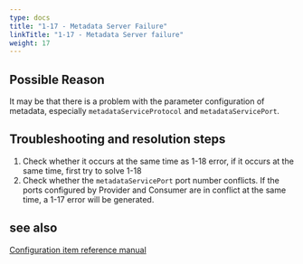 ```yaml
---
type: docs
title: "1-17 - Metadata Server Failure"
linkTitle: "1-17 - Metadata Server failure"
weight: 17
---
```


## Possible Reason
It may be that there is a problem with the parameter configuration of metadata, especially `metadataServiceProtocol` and `metadataServicePort`.

## Troubleshooting and resolution steps
1. Check whether it occurs at the same time as 1-18 error, if it occurs at the same time, first try to solve 1-18
2. Check whether the `metadataServicePort` port number conflicts. If the ports configured by Provider and Consumer are in conflict at the same time, a 1-17 error will be generated.

## see also
[Configuration item reference manual](../../../reference-manual/config/properties)

<p style="margin-top: 3rem;"> </p>